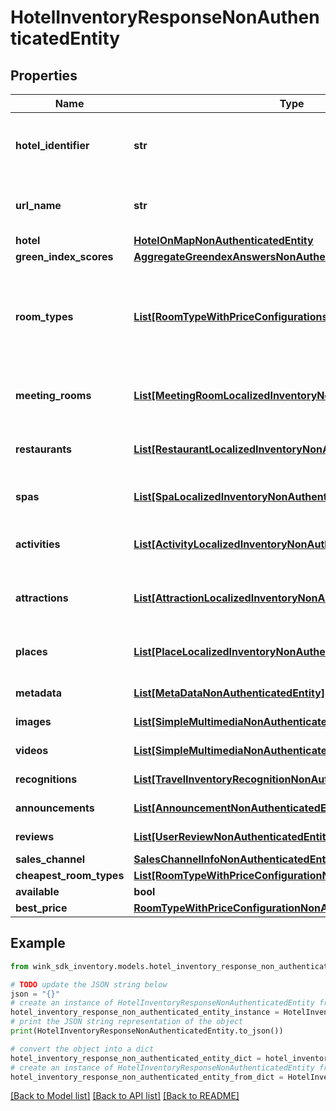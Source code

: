 # HotelInventoryResponseNonAuthenticatedEntity


## Properties

Name | Type | Description | Notes
------------ | ------------- | ------------- | -------------
**hotel_identifier** | **str** | Unique property identifier to retrieve inventory for. | [optional] 
**url_name** | **str** | Unique url-friendly record identifier of property. | [optional] 
**hotel** | [**HotelOnMapNonAuthenticatedEntity**](HotelOnMapNonAuthenticatedEntity.md) |  | [optional] 
**green_index_scores** | [**AggregateGreendexAnswersNonAuthenticatedEntity**](AggregateGreendexAnswersNonAuthenticatedEntity.md) |  | [optional] 
**room_types** | [**List[RoomTypeWithPriceConfigurationsNonAuthenticatedEntity]**](RoomTypeWithPriceConfigurationsNonAuthenticatedEntity.md) | List of room types with price configurations based on the itinerary that was passed on the user session. | [optional] 
**meeting_rooms** | [**List[MeetingRoomLocalizedInventoryNonAuthenticatedEntity]**](MeetingRoomLocalizedInventoryNonAuthenticatedEntity.md) | List of property meeting rooms on and off the premises. | [optional] 
**restaurants** | [**List[RestaurantLocalizedInventoryNonAuthenticatedEntity]**](RestaurantLocalizedInventoryNonAuthenticatedEntity.md) | List of property restaurants on and off the premises. | [optional] 
**spas** | [**List[SpaLocalizedInventoryNonAuthenticatedEntity]**](SpaLocalizedInventoryNonAuthenticatedEntity.md) | List of property spas on and off the premises. | [optional] 
**activities** | [**List[ActivityLocalizedInventoryNonAuthenticatedEntity]**](ActivityLocalizedInventoryNonAuthenticatedEntity.md) | List of property activities on and off the premises. | [optional] 
**attractions** | [**List[AttractionLocalizedInventoryNonAuthenticatedEntity]**](AttractionLocalizedInventoryNonAuthenticatedEntity.md) | List of property attractions on and off the premises. | [optional] 
**places** | [**List[PlaceLocalizedInventoryNonAuthenticatedEntity]**](PlaceLocalizedInventoryNonAuthenticatedEntity.md) | List of property places on and off the premises. | [optional] 
**metadata** | [**List[MetaDataNonAuthenticatedEntity]**](MetaDataNonAuthenticatedEntity.md) | List of property meta data. | [optional] 
**images** | [**List[SimpleMultimediaNonAuthenticatedEntity]**](SimpleMultimediaNonAuthenticatedEntity.md) | List of property images | [optional] 
**videos** | [**List[SimpleMultimediaNonAuthenticatedEntity]**](SimpleMultimediaNonAuthenticatedEntity.md) | List of property videos | [optional] 
**recognitions** | [**List[TravelInventoryRecognitionNonAuthenticatedEntity]**](TravelInventoryRecognitionNonAuthenticatedEntity.md) | List of property recognitions | [optional] 
**announcements** | [**List[AnnouncementNonAuthenticatedEntity]**](AnnouncementNonAuthenticatedEntity.md) | List of property announcements | [optional] 
**reviews** | [**List[UserReviewNonAuthenticatedEntity]**](UserReviewNonAuthenticatedEntity.md) | List of property reviews | [optional] 
**sales_channel** | [**SalesChannelInfoNonAuthenticatedEntity**](SalesChannelInfoNonAuthenticatedEntity.md) |  | [optional] 
**cheapest_room_types** | [**List[RoomTypeWithPriceConfigurationNonAuthenticatedEntity]**](RoomTypeWithPriceConfigurationNonAuthenticatedEntity.md) |  | [optional] 
**available** | **bool** |  | [optional] 
**best_price** | [**RoomTypeWithPriceConfigurationNonAuthenticatedEntity**](RoomTypeWithPriceConfigurationNonAuthenticatedEntity.md) |  | [optional] 

## Example

```python
from wink_sdk_inventory.models.hotel_inventory_response_non_authenticated_entity import HotelInventoryResponseNonAuthenticatedEntity

# TODO update the JSON string below
json = "{}"
# create an instance of HotelInventoryResponseNonAuthenticatedEntity from a JSON string
hotel_inventory_response_non_authenticated_entity_instance = HotelInventoryResponseNonAuthenticatedEntity.from_json(json)
# print the JSON string representation of the object
print(HotelInventoryResponseNonAuthenticatedEntity.to_json())

# convert the object into a dict
hotel_inventory_response_non_authenticated_entity_dict = hotel_inventory_response_non_authenticated_entity_instance.to_dict()
# create an instance of HotelInventoryResponseNonAuthenticatedEntity from a dict
hotel_inventory_response_non_authenticated_entity_from_dict = HotelInventoryResponseNonAuthenticatedEntity.from_dict(hotel_inventory_response_non_authenticated_entity_dict)
```
[[Back to Model list]](../README.md#documentation-for-models) [[Back to API list]](../README.md#documentation-for-api-endpoints) [[Back to README]](../README.md)


